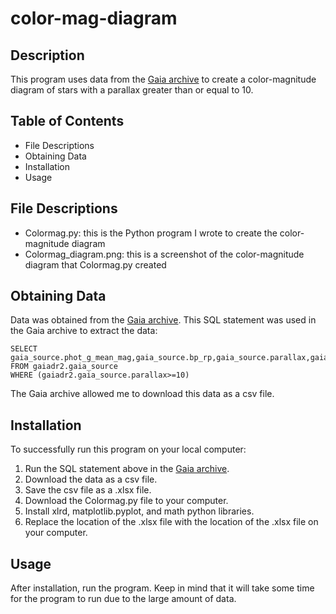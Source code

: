 # color-mag-diagram
## Description
This program uses data from the [Gaia archive](https://gea.esac.esa.int/archive/) to create a color-magnitude diagram of stars with a parallax greater than or equal to 10.  

## Table of Contents
* File Descriptions
* Obtaining Data
* Installation 
* Usage

## File Descriptions
* Colormag.py: this is the Python program I wrote to create the color-magnitude diagram
* Colormag_diagram.png: this is a screenshot of the color-magnitude diagram that Colormag.py created

## Obtaining Data
Data was obtained from the [Gaia archive](https://gea.esac.esa.int/archive/). This SQL statement was used in the Gaia archive to extract the data:

```
SELECT gaia_source.phot_g_mean_mag,gaia_source.bp_rp,gaia_source.parallax,gaia_source.parallax_over_error,gaia_source.phot_g_mean_flux_over_error,gaia_source.phot_bp_mean_flux_over_error,gaia_source.phot_rp_mean_flux_over_error
FROM gaiadr2.gaia_source 
WHERE (gaiadr2.gaia_source.parallax>=10)
```

The Gaia archive allowed me to download this data as a csv file.

## Installation 
To successfully run this program on your local computer:
1. Run the SQL statement above in the [Gaia archive](https://gea.esac.esa.int/archive/). 
2. Download the data as a csv file. 
3. Save the csv file as a .xlsx file. 
4. Download the Colormag.py file to your computer.
5. Install xlrd, matplotlib.pyplot, and math python libraries.
6. Replace the location of the .xlsx file with the location of the .xlsx file on your computer. 

## Usage
After installation, run the program. Keep in mind that it will take some time for the program to run due to the large amount of data.



